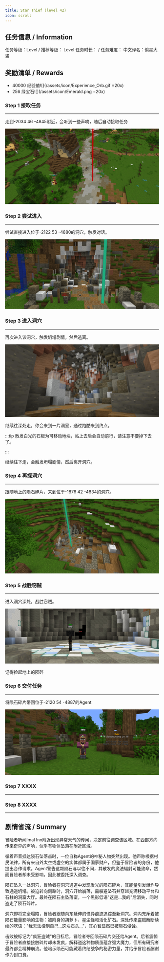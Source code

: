 ```yaml
---
title: Star Thief (level 42)
icon: scroll
---
```


## 任务信息 / Information
任务等级：Level  / 推荐等级： Level 
任务时长： / 任务难度： 
中文译名：偷星大盗


## 奖励清单 / Rewards

+ 40000 经验值![](/assets/icon/Experience_Orb.gif =20x)
+ 256 绿宝石![](/assets/icon/Emerald.png =20x)
### Step 1 接取任务
---

走到<CC>-2034 46 -4845</CC>附近，会听到一些声响，随后自动接取任务

![](/assets/img/lv42-1.png)
### Step 2 尝试进入
---

尝试直接进入位于<CC>-2122 53 -4880</CC>的洞穴，触发对话。

![](/assets/img/lv42-2.png)

### Step 3 进入洞穴
---

再次进入该洞穴，触发坍塌剧情，然后逃离。

![](/assets/img/lv42-3.png)

继续往深处走，你会来到一片洞室，通过跑酷来到终点。

:::tip
<tip name="lv42-1">散发白光的石板</tip>为可移动地块，站上去后会自动前行，请注意不要掉下去了。


:::


继续往下走，会触发坍塌剧情，然后离开洞穴。

### Step 4 再探洞穴
--- 

跟随地上的陨石碎片，来到位于<CC>-1876 42 -4834</CC>的洞穴。

![](/assets/img/lv42-5.png)

### Step 5 战胜窃贼
---
进入洞穴深处，战胜窃贼。

![](/assets/img/lv42-6.png)

记得捡起地上的陨<gt text="石" :speed="30" />碎<gt text="片" :speed="30" />

### Step 6 交付任务
--- 
将陨石碎片带回位于<CC>-2120 54 -4887</CC>的<NPC>Agent</NPC>

![](/assets/img/lv42-7.png)


### Step 7 XXXX
--- 


### Step 8 XXXX
--- 




## 剧情省流 / Summary
冒险者听闻Imal Inn附近出现异常天气的传闻，决定前往调查该区域。在西部方向传来奇异的声响，似乎有物体坠落在附近区域。

循着声音抵达陨石坠落点时，一位自称Agent的神秘人物突然出现。他声称根据村民法律，所有来自外太空或虚空的实体都属于国家财产，但鉴于冒险者的身份，他提出合作请求。Agent警告这颗陨石与以往不同，其散发的魔法辐射可能致命，然而冒险者却未受影响，因此被委托深入调查。

陨石坠入一处洞穴，冒险者在洞穴通道中发现发光的陨石碎片，其能量引发爆炸导致通道坍塌。被迫转向侧路时，洞穴开始崩落，需躲避坠石并穿越充满移动平台和石柱的洞窟大厅。最终在陨石主坠落室，一个黑影低语"这是...我的"后消失，同时盗走了陨石碎片。

洞穴即将完全塌陷，冒险者跟随向东延伸的怪异痕迹追踪至新洞穴。洞内充斥着被陨石能量影响的生物：被附身的胡萝卜、星尘怪和活化矿石。深处传来盗贼断断续续的呓语："我无法控制自己...这块石头..."，其心智显然已被陨石侵蚀。

击败被标记为"疯狂盗贼"的目标后，冒险者夺回陨石碎片交还给Agent。后者震惊于冒险者直接接触碎片却未发疯，解释道这种物质虽蕴含强大魔力，但所有研究者最终都会精神崩溃。他暗示陨石可能藏着终结战争的秘密力量，并给予冒险者酬谢作为封口费。